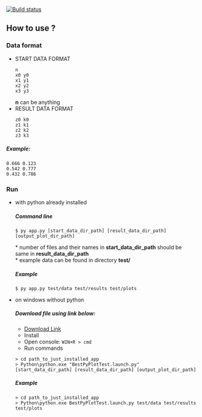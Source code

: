 [![Build status](https://camo.githubusercontent.com/cc790c12ed8699e6e9fdb9a37e297fb9afde5c3b/68747470733a2f2f7472617669732d63692e6f72672f616e67756c61722f616e67756c61722e6a732e7376673f6272616e63683d6d6173746572)](https://github.com/Szaqku/ConvexHullTestPlot/releases/download/1.0/BestPyPlotTest_1.0.exe)

## How to use ?
### Data format
- START DATA FORMAT
    ```
    n 
    x0 y0
    x1 y1
    x2 y2
    x3 y3
    ```
  **n** can be anything
- RESULT DATA FORMAT
    ```
    z0 k0
    z1 k1
    z2 k2
    z3 k3
    ```
##### Example:
```
0.666 0.123
0.542 0.777
0.432 0.786
```
### Run
- with python already installed
    ##### Command line
    ```
    $ py app.py [start_data_dir_path] [result_data_dir_path] [output_plot_dir_path]
    ```
    \* number of files and their names in **start_data_dir_path** should be same in **result_data_dir_path** \
    \* example data can be found in directory **test/**
    ##### Example
    ```
    $ py app.py test/data test/results test/plots
    ```
- on windows without python 
    #####  Download file using link below: 
    - [Download Link](https://github.com/Szaqku/ConvexHullTestPlot/releases/download/1.0/BestPyPlotTest_1.0.exe)
    - Install
    - Open console: `WIN+R > cmd`
    - Run commands
    ```
    > cd path_to_just_installed_app
    > Python\python.exe "BestPyPlotTest.launch.py" [start_data_dir_path] [result_data_dir_path] [output_plot_dir_path]
    ``` 
    ##### Example
    ```
    > cd path_to_just_installed_app
    > Python\python.exe BestPyPlotTest.launch.py test/data test/results test/plots
    ``` 
    
